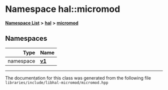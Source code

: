 

# Namespace hal::micromod



[**Namespace List**](namespaces.md) **>** [**hal**](namespacehal.md) **>** [**micromod**](namespacehal_1_1micromod.md)


















## Namespaces

| Type | Name |
| ---: | :--- |
| namespace | [**v1**](namespacehal_1_1micromod_1_1v1.md) <br> |





















































------------------------------
The documentation for this class was generated from the following file `libraries/include/libhal-micromod/micromod.hpp`

